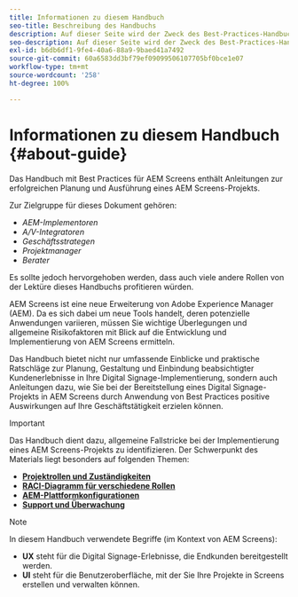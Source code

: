 ```yaml
---
title: Informationen zu diesem Handbuch
seo-title: Beschreibung des Handbuchs
description: Auf dieser Seite wird der Zweck des Best-Practices-Handbuchs beschrieben.
seo-description: Auf dieser Seite wird der Zweck des Best-Practices-Handbuchs beschrieben.
exl-id: b6db6df1-9fe4-40a6-88a9-9baed41a7492
source-git-commit: 60a6583dd3bf79ef09099506107705bf0bce1e07
workflow-type: tm+mt
source-wordcount: '258'
ht-degree: 100%

---
```


# Informationen zu diesem Handbuch {#about-guide}

Das Handbuch mit Best Practices für AEM Screens enthält Anleitungen zur erfolgreichen Planung und Ausführung eines AEM Screens-Projekts.

Zur Zielgruppe für dieses Dokument gehören:

* *AEM-Implementoren*
* *A/V-Integratoren*
* *Geschäftsstrategen*
* *Projektmanager*
* *Berater*

Es sollte jedoch hervorgehoben werden, dass auch viele andere Rollen von der Lektüre dieses Handbuchs profitieren würden.

AEM Screens ist eine neue Erweiterung von Adobe Experience Manager (AEM). Da es sich dabei um neue Tools handelt, deren potenzielle Anwendungen variieren, müssen Sie wichtige Überlegungen und allgemeine Risikofaktoren mit Blick auf die Entwicklung und Implementierung von AEM Screens ermitteln.

Das Handbuch bietet nicht nur umfassende Einblicke und praktische Ratschläge zur Planung, Gestaltung und Einbindung beabsichtigter Kundenerlebnisse in Ihre Digital Signage-Implementierung, sondern auch Anleitungen dazu, wie Sie bei der Bereitstellung eines Digital Signage-Projekts in AEM Screens durch Anwendung von Best Practices positive Auswirkungen auf Ihre Geschäftstätigkeit erzielen können.

>[!IMPORTANT]
>
> Das Handbuch dient dazu, allgemeine Fallstricke bei der Implementierung eines AEM Screens-Projekts zu identifizieren. Der Schwerpunkt des Materials liegt besonders auf folgenden Themen:
>
> * **[Projektrollen und Zuständigkeiten](roles-responsibilities.md)**
> * **[RACI-Diagramm für verschiedene Rollen](roles-responsibilities.md#raci-chart)**
> * **[AEM-Plattformkonfigurationen](aem-platform-configurations.md)**
> * **[Support und Überwachung](support-monitoring.md)**


>[!NOTE]
>
> In diesem Handbuch verwendete Begriffe (im Kontext von AEM Screens):
>
> * **UX** steht für die Digital Signage-Erlebnisse, die Endkunden bereitgestellt werden.
> * **UI** steht für die Benutzeroberfläche, mit der Sie Ihre Projekte in Screens erstellen und verwalten können.

